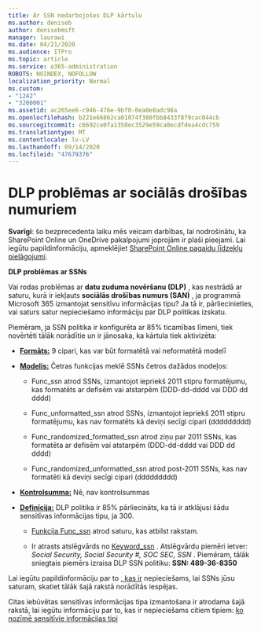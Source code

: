 ```yaml
---
title: Ar SSN nedarbojošos DLP kārtulu
ms.author: deniseb
author: denisebmsft
manager: laurawi
ms.date: 04/21/2020
ms.audience: ITPro
ms.topic: article
ms.service: o365-administration
ROBOTS: NOINDEX, NOFOLLOW
localization_priority: Normal
ms.custom:
- "1242"
- "3200001"
ms.assetid: ac265ee6-c946-476e-9bf0-0ea0e8adc98a
ms.openlocfilehash: b221e66862ca01074f380fbb8433f8f9cac044cb
ms.sourcegitcommit: c6692ce0fa1358ec3529e59ca0ecdfdea4cdc759
ms.translationtype: MT
ms.contentlocale: lv-LV
ms.lasthandoff: 09/14/2020
ms.locfileid: "47679376"
---
```

# <a name="dlp-issues-with-social-security-numbers"></a>DLP problēmas ar sociālās drošības numuriem

**Svarīgi**: šo bezprecedenta laiku mēs veicam darbības, lai nodrošinātu, ka SharePoint Online un OneDrive pakalpojumi joprojām ir plaši pieejami. Lai iegūtu papildinformāciju, apmeklējiet [SharePoint Online pagaidu līdzekļu pielāgojumi](https://aka.ms/ODSPAdjustments).

**DLP problēmas ar SSNs**

Vai rodas problēmas ar **datu zuduma novēršanu (DLP)** , kas nestrādā ar saturu, kurā ir iekļauts **sociālās drošības numurs (SAN)** , ja programmā Microsoft 365 izmantojat sensitīvu informācijas tipu? Ja tā ir, pārliecinieties, vai saturs satur nepieciešamo informāciju par DLP politikas izskatu. 
  
Piemēram, ja SSN politika ir konfigurēta ar 85% ticamības līmeni, tiek novērtēti tālāk norādītie un ir jānosaka, ka kārtula tiek aktivizēta:
  
- **[Formāts:](https://docs.microsoft.com/microsoft-365/compliance/sensitive-information-type-entity-definitions#format-80)** 9 cipari, kas var būt formatētā vai neformatētā modelī

- **[Modelis:](https://msconnect.microsoft.com/https:/docs.microsoft.com/office365/securitycompliance/what-the-sensitive-information-types-look-for#pattern-80)** Četras funkcijas meklē SSNs četros dažādos modeļos:

  - Func_ssn atrod SSNs, izmantojot iepriekš 2011 stipru formatējumu, kas formatēts ar defisēm vai atstarpēm (DDD-dd-dddd vai DDD dd dddd)

  - Func_unformatted_ssn atrod SSNs, izmantojot iepriekš 2011 stipru formatējumu, kas nav formatēts kā deviņi secīgi cipari (ddddddddd)

  - Func_randomized_formatted_ssn atrod ziņu par 2011 SSNs, kas formatēta ar defisēm vai atstarpēm (DDD-dd-dddd vai DDD dd dddd)

  - Func_randomized_unformatted_ssn atrod post-2011 SSNs, kas nav formatēti kā deviņi secīgi cipari (ddddddddd)

- **[Kontrolsumma:](https://docs.microsoft.com/microsoft-365/compliance/sensitive-information-type-entity-definitions#checksum-79)** Nē, nav kontrolsummas

- **[Definīcija:](https://docs.microsoft.com/microsoft-365/compliance/sensitive-information-type-entity-definitions#definition-80)** DLP politika ir 85% pārliecināts, ka tā ir atklājusi šādu sensitīvas informācijas tipu, ja 300.

  - [Funkcija Func_ssn](https://docs.microsoft.com/microsoft-365/compliance/sensitive-information-type-entity-definitions#pattern-80) atrod saturu, kas atbilst rakstam.

  - Ir atrasts atslēgvārds no [Keyword_ssn](https://docs.microsoft.com/microsoft-365/compliance/sensitive-information-type-entity-definitions#keyword_ssn) . Atslēgvārdu piemēri ietver:  *Social Security, Social Security #, SOC SEC, SSN*  . Piemēram, tālāk sniegtais piemērs izraisa DLP SSN politiku: **SSN: 489-36-8350**
  
Lai iegūtu papildinformāciju par to [, kas ir](https://docs.microsoft.com/microsoft-365/compliance/sensitive-information-type-entity-definitions#us-social-security-number-ssn) nepieciešams, lai SSNs jūsu saturam, skatiet tālāk šajā rakstā norādītās iespējas.
  
Citas iebūvētas sensitīvas informācijas tipa izmantošana ir atrodama šajā rakstā, lai iegūtu informāciju par to, kas ir nepieciešams citiem tipiem: [ko nozīmē sensitīvie informācijas tipi](https://docs.microsoft.com/microsoft-365/compliance/sensitive-information-type-entity-definitions)
  